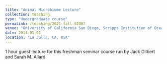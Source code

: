 ```yaml
---
title: "Animal Microbiome Lecture"
collection: teaching
type: "Undergraduate course"
permalink: /teaching/2021-fall-SIO87
venue: "University of California San Diego, Scripps Institution of Oceanography"
date: 2014-01-01
location: "La Jolla, CA, USA"
---
```


1 hour guest lecture for this freshman seminar course run by Jack Gilbert and Sarah M. Allard